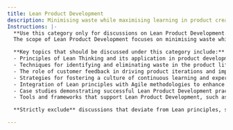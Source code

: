 ```yaml
---
title: Lean Product Development
description: Minimising waste while maximising learning in product creation.
Instructions: |-
  **Use this category only for discussions on Lean Product Development.**  
  The scope of Lean Product Development focuses on minimising waste while maximising learning throughout the product creation process. This approach emphasises efficiency, continuous improvement, and delivering value to customers by optimising resources and processes.

  **Key topics that should be discussed under this category include:**
  - Principles of Lean Thinking and its application in product development.
  - Techniques for identifying and eliminating waste in the product lifecycle.
  - The role of customer feedback in driving product iterations and improvements.
  - Strategies for fostering a culture of continuous learning and experimentation.
  - Integration of Lean principles with Agile methodologies to enhance product delivery.
  - Case studies demonstrating successful Lean Product Development practices.
  - Tools and frameworks that support Lean Product Development, such as Value Stream Mapping and A3 Problem Solving.

  **Strictly exclude** discussions that deviate from Lean principles, such as overly prescriptive methodologies that do not allow for flexibility, or topics that focus solely on traditional project management without considering Lean's emphasis on value and waste reduction.

---
```


